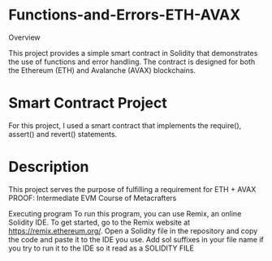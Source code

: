 # Functions-and-Errors-ETH-AVAX
Overview

This project provides a simple smart contract in Solidity that demonstrates the use of functions and error handling. The contract is designed for both the Ethereum (ETH) and Avalanche (AVAX) blockchains.

# Smart Contract Project
For this project, I used a smart contract that implements the require(), assert() and revert() statements.

# Description

This project serves the purpose of fulfilling a requirement for ETH + AVAX PROOF: Intermediate EVM Course of Metacrafters

Executing program
To run this program, you can use Remix, an online Solidity IDE. To get started, go to the Remix website at https://remix.ethereum.org/.
Open a Solidity file in the repository and copy the code and paste it to the IDE you use.
Add sol suffixes in your file name if you try to run it to the IDE so it read as a SOLIDITY FILE
